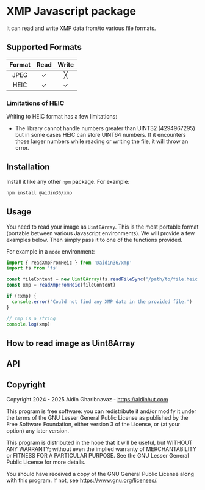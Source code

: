 # XMP Javascript package

It can read and write XMP data from/to various file formats.

## Supported Formats

| Format | Read | Write |
| :----: | :--: | :---: |
|  JPEG  |  ✓   |   ╳   |
|  HEIC  |  ✓   |   ✓   |

### Limitations of HEIC

Writing to HEIC format has a few limitations:

- The library cannot handle numbers greater than UINT32 (4294967295) but in
  some cases HEIC can store UINT64 numbers. If it encounters those larger
  numbers while reading or writing the file, it will throw an error.

## Installation

Install it like any other `npm` package. For example:

```bash
npm install @aidin36/xmp
```

## Usage

You need to read your image as `Uint8Array`. This is the most portable format
(portable between various Javascript environments). We will provide a few
examples below. Then simply pass it to one of the functions provided.

For example in a `node` environment:

```Typescript
import { readXmpFromHeic } from '@aidin36/xmp'
import fs from 'fs'

const fileContent = new Uint8Array(fs.readFileSync('/path/to/file.heic'))
const xmp = readXmpFromHeic(fileContent)

if (!xmp) {
  console.error('Could not find any XMP data in the provided file.')
}

// xmp is a string
console.log(xmp)
```

## How to read image as Uint8Array

## API

## Copyright

Copyright 2024 - 2025 Aidin Gharibnavaz - https://aidinhut.com

This program is free software: you can redistribute it and/or modify it under the terms of the GNU Lesser General Public License as published by the Free Software Foundation, either version 3 of the License, or (at your option) any later version.

This program is distributed in the hope that it will be useful, but WITHOUT ANY WARRANTY; without even the implied warranty of MERCHANTABILITY or FITNESS FOR A PARTICULAR PURPOSE. See the GNU Lesser General Public License for more details.

You should have received a copy of the GNU General Public License along with this program. If not, see <https://www.gnu.org/licenses/>.
